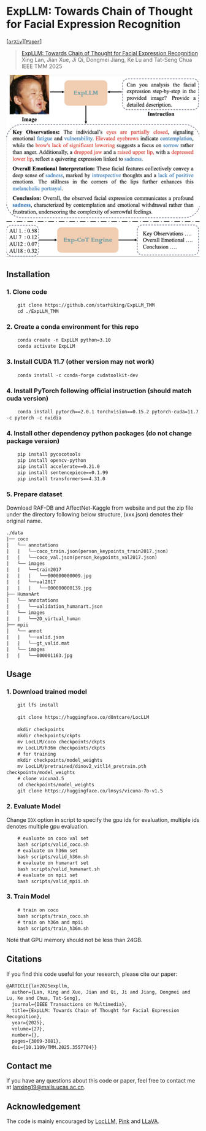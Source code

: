 # ExpLLM: Towards Chain of Thought for Facial Expression Recognition

[[`arXiv`](https://arxiv.org/abs/2409.02828)][[`Paper`](https://ieeexplore.ieee.org/document/10948346)]

> [ExpLLM: Towards Chain of Thought for Facial Expression Recognition](https://starhiking.github.io/ExpLLM_Page/)  
> Xing Lan, Jian Xue, Ji Qi, Dongmei Jiang, Ke Lu and Tat-Seng Chua
> IEEE TMM 2025

![overview](./img/pipeline.jpg)

## Installation

### 1. Clone code
```shell
    git clone https://github.com/starhiking/ExpLLM_TMM
    cd ./ExpLLM_TMM
```
### 2. Create a conda environment for this repo
```shell
    conda create -n ExpLLM python=3.10
    conda activate ExpLLM
```
### 3. Install CUDA 11.7 (other version may not work)
```shell
    conda install -c conda-forge cudatoolkit-dev
```
### 4. Install PyTorch following official instruction (should match cuda version)
```shell
    conda install pytorch==2.0.1 torchvision==0.15.2 pytorch-cuda=11.7 -c pytorch -c nvidia
```
### 4. Install other dependency python packages (do not change package version)
```shell
    pip install pycocotools
    pip install opencv-python
    pip install accelerate==0.21.0
    pip install sentencepiece==0.1.99
    pip install transformers==4.31.0
```
### 5. Prepare dataset
Download RAF-DB and AffectNet-Kaggle from website and put the zip file under the directory following below structure, (xxx.json) denotes their original name.

```
./data
|── coco
│   └── annotations
|   |   └──coco_train.json(person_keypoints_train2017.json)
|   |   └──coco_val.json(person_keypoints_val2017.json)
|   └── images
|   |   └──train2017
|   |   |   └──000000000009.jpg
|   |   └──val2017
|   |   |   └──000000000139.jpg
├── HumanArt
│   └── annotations
|   |   └──validation_humanart.json
|   └── images
|   |   └──2D_virtual_human
├── mpii
│   └── annot
|   |   └──valid.json
|   |   └──gt_valid.mat
|   └── images
|   |   └──000001163.jpg
```
## Usage

### 1. Download trained model

```shell
    git lfs install

    git clone https://huggingface.co/d0ntcare/LocLLM

    mkdir checkpoints
    mkdir checkpoints/ckpts
    mv LocLLM/coco checkpoints/ckpts
    mv LocLLM/h36m checkpoints/ckpts
    # for training
    mkdir checkpoints/model_weights
    mv LocLLM/pretrained/dinov2_vitl14_pretrain.pth checkpoints/model_weights
    # clone vicuna1.5
    cd checkpoints/model_weights
    git clone https://huggingface.co/lmsys/vicuna-7b-v1.5
```

### 2. Evaluate Model
Change `IDX` option in script to specify the gpu ids for evaluation, multiple ids denotes multiple gpu evaluation.

```shell
    # evaluate on coco val set
    bash scripts/valid_coco.sh
    # evaluate on h36m set
    bash scripts/valid_h36m.sh
    # evaluate on humanart set
    bash scripts/valid_humanart.sh
    # evaluate on mpii set
    bash scripts/valid_mpii.sh
```

### 3. Train Model

```shell
    # train on coco
    bash scripts/train_coco.sh
    # train on h36m and mpii
    bash scripts/train_h36m.sh
```

Note that GPU memory should not be less than 24GB.


## Citations
If you find this code useful for your research, please cite our paper:

```
@ARTICLE{lan2025expllm,
  author={Lan, Xing and Xue, Jian and Qi, Ji and Jiang, Dongmei and Lu, Ke and Chua, Tat-Seng},
  journal={IEEE Transactions on Multimedia}, 
  title={ExpLLM: Towards Chain of Thought for Facial Expression Recognition}, 
  year={2025},
  volume={27},
  number={},
  pages={3069-3081},
  doi={10.1109/TMM.2025.3557704}}
```

## Contact me
If you have any questions about this code or paper, feel free to contact me at lanxing19@mails.ucas.ac.cn.

## Acknowledgement
The code is mainly encouraged by [LocLLM](https://github.com/kennethwdk/LocLLM), [Pink](https://github.com/SY-Xuan/Pink) and [LLaVA](https://github.com/haotian-liu/LLaVA). 